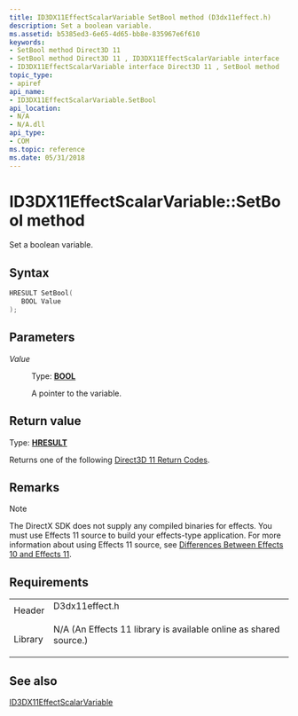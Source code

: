 ```yaml
---
title: ID3DX11EffectScalarVariable SetBool method (D3dx11effect.h)
description: Set a boolean variable.
ms.assetid: b5385ed3-6e65-4d65-bb8e-835967e6f610
keywords:
- SetBool method Direct3D 11
- SetBool method Direct3D 11 , ID3DX11EffectScalarVariable interface
- ID3DX11EffectScalarVariable interface Direct3D 11 , SetBool method
topic_type:
- apiref
api_name:
- ID3DX11EffectScalarVariable.SetBool
api_location:
- N/A
- N/A.dll
api_type:
- COM
ms.topic: reference
ms.date: 05/31/2018
---
```


# ID3DX11EffectScalarVariable::SetBool method

Set a boolean variable.

## Syntax


```C++
HRESULT SetBool(
   BOOL Value
);
```



## Parameters

<dl> <dt>

*Value* 
</dt> <dd>

Type: **[**BOOL**](/windows/desktop/WinProg/windows-data-types)**

A pointer to the variable.

</dd> </dl>

## Return value

Type: **[**HRESULT**](https://msdn.microsoft.com/library/Bb401631(v=MSDN.10).aspx)**

Returns one of the following [Direct3D 11 Return Codes](d3d11-graphics-reference-returnvalues.md).

## Remarks

> [!Note]  
> The DirectX SDK does not supply any compiled binaries for effects. You must use Effects 11 source to build your effects-type application. For more information about using Effects 11 source, see [Differences Between Effects 10 and Effects 11](d3d11-graphics-programming-guide-effects-differences.md).

 

## Requirements



|                    |                                                                                                                                              |
|--------------------|----------------------------------------------------------------------------------------------------------------------------------------------|
| Header<br/>  | <dl> <dt>D3dx11effect.h</dt> </dl>                                                    |
| Library<br/> | <dl> <dt>N/A (An Effects 11 library is available online as shared source.)</dt> </dl> |



## See also

<dl> <dt>

[ID3DX11EffectScalarVariable](id3dx11effectscalarvariable.md)
</dt> </dl>

 

